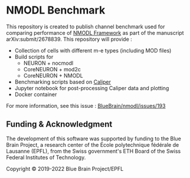 # NMODL Benchmark

This repository is created to publish channel benchmark used for comparing performance of
[NMODL Framework](https://github.com/BlueBrain/nmodl) as part of the manuscript arXiv:submit/2678839. This repository will provide :
* Collection of cells with different m-e types (including MOD files)
* Build scripts for
  * NEURON + nocmodl
  * CoreNEURON + mod2c
  * CoreNEURON + NMODL
* Benchmarking scripts based on [Caliper](https://github.com/LLNL/Caliper)
* Jupyter notebook for post-processing Caliper data and plotting
* Docker container

For more information, see this issue : [BlueBrain/nmodl/issues/193](https://github.com/BlueBrain/nmodl/issues/193)

## Funding & Acknowledgment

The development of this software was supported by funding to the Blue Brain Project, a research center of the École polytechnique fédérale de Lausanne (EPFL), from the Swiss government's ETH Board of the Swiss Federal Institutes of Technology.

Copyright © 2019-2022 Blue Brain Project/EPFL

